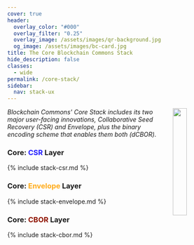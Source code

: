 ```yaml
---
cover: true
header:
  overlay_color: "#000"
  overlay_filter: "0.25"
  overlay_image: /assets/images/qr-background.jpg
  og_image: /assets/images/bc-card.jpg
title: The Core Blockchain Commons Stack
hide_description: false
classes:
  - wide
permalink: /core-stack/
sidebar:
  nav: stack-ux
---
```


<a href="/core-stack/"><img src="https://developer.blockchaincommons.com/assets/images/bc-stack-core-0.png" style="float: right; margin-left: 20px;" width="25%"></a>

_Blockchain Commons' Core Stack includes its two major user-facing innovations, Collaborative Seed Recovery (CSR) and Envelope, plus the binary encoding scheme that enables them both (dCBOR)._

### Core: <font color="#221dff">CSR</font> Layer

{% include stack-csr.md %}

### Core: <font color="#ffac1c">Envelope</font> Layer

{% include stack-envelope.md %}

### Core: <font color="#8f1402">CBOR</font> Layer

{% include stack-cbor.md %}
